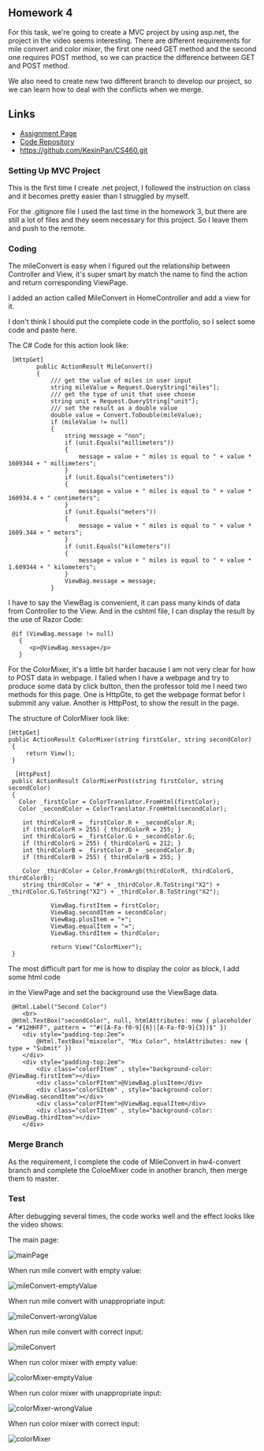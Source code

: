 ## Homework 4

For this task, we're going to create a MVC project by using asp.net, the project in the video seems interesting. There are different requirements for mile convert and color mixer, the first one need GET method and the second one requires POST method, so we can practice the difference between GET and POST method. 

We also need to create new two different branch to develop our project, so we can learn how to deal with the conflicts when we merge.


## Links

* [Assignment Page](http://www.wou.edu/~morses/classes/cs46x/assignments/HW4_1819.html)
* [Code Repository](https://github.com/KexinPan/CS460/tree/master/HW4)
* https://github.com/KexinPan/CS460.git


### Setting Up MVC Project

This is the first time I create .net project, I followed the instruction on class and it becomes pretty easier than I struggled by myself.

For the .gitignore file I used the last time in the homework 3, but there are still a lot of files and they seem necessary for this project. So I leave them and push to the remote.

### Coding

The mileConvert is easy when I figured out the relationship between Controller and View, it's super smart by match the name to find the action and return corresponding ViewPage.

I added an action called MileConvert in HomeController and add a view for it.

I don't think I should put the complete code in the portfolio, so I select some code and paste here.

The C# Code for this action look like:

```
 [HttpGet]
        public ActionResult MileConvert()
        {
            /// get the value of miles in user input
            string mileValue = Request.QueryString["miles"];
            /// get the type of unit that usee choose
            string unit = Request.QueryString["unit"];
            /// set the result as a double value
            double value = Convert.ToDouble(mileValue);
            if (mileValue != null)
            {
                string message = "non";
                if (unit.Equals("millimeters"))
                {
                    message = value + " miles is equal to " + value * 1609344 + " millimeters";
                }
                if (unit.Equals("centimeters"))
                {
                    message = value + " miles is equal to " + value * 160934.4 + " centimeters";
                }
                if (unit.Equals("meters"))
                {
                    message = value + " miles is equal to " + value * 1609.344 + " meters";
                }
                if (unit.Equals("kilometers"))
                {
                    message = value + " miles is equal to " + value * 1.609344 + " kilometers";
                }
                ViewBag.message = message;
            }

```
I have to say the ViewBag is convenient, it can pass many kinds of data from Controller to the View.
And in the cshtml file, I can display the result by the use of Razor Code:

```
 @if (ViewBag.message != null)
   {
      <p>@ViewBag.message</p>
   }
```
For the ColorMixer, it's a little bit harder bacause I am not very clear for how to POST data in webpage. I falied when I have a webpage and try to produce some data by click button, then the professor told me I need two methods for this page. One is HttpGte, to get the webpage format befor I submmit any value. Another is HttpPost, to show the result in the page.

The structure of ColorMixer look like:

```
[HttpGet]
public ActionResult ColorMixer(string firstColor, string secondColor)
 {
     return View();
 }
 
  [HttpPost]
 public ActionResult ColorMixerPost(string firstColor, string secondColor)
 { 
   Color _firstColor = ColorTranslator.FromHtml(firstColor);
   Color _secondColor = ColorTranslator.FromHtml(secondColor);
   
    int thirdColorR = _firstColor.R + _secondColor.R;
    if (thirdColorR > 255) { thirdColorR = 255; }
    int thirdColorG = _firstColor.G + _secondColor.G;
    if (thirdColorG > 255) { thirdColorG = 212; }
    int thirdColorB = _firstColor.B + _secondColor.B;
    if (thirdColorB > 255) { thirdColorB = 255; }

    Color _thirdColor = Color.FromArgb(thirdColorR, thirdColorG, thirdColorB);
    string thirdColor = "#" + _thirdColor.R.ToString("X2") + _thirdColor.G.ToString("X2") + _thirdColor.B.ToString("X2");
            
            ViewBag.firstItem = firstColor;
            ViewBag.secondItem = secondColor;
            ViewBag.plusItem = "+";
            ViewBag.equalItem = "=";
            ViewBag.thirdItem = thirdColor;

            return View("ColorMixer");         
 }
```

The most difficult part for me is how to display the color as block, I add some html code <div> in the ViewPage and set the background use the ViewBage data.

```
 @Html.Label("Second Color")
    <br>
 @Html.TextBox("secondColor", null, htmlAttributes: new { placeholder = "#12HHFF", pattern = "^#([A-Fa-f0-9]{6}|[A-Fa-f0-9]{3})$" })
    <div style="padding-top:2em">
        @Html.TextBox("mixcolor", "Mix Color", htmlAttributes: new { type = "Submit" })
    </div>
    <div style="padding-top:2em">
        <div class="colorFItem" , style="background-color: @ViewBag.firstItem"></div>
        <div class="colorPItem">@ViewBag.plusItem</div>
        <div class="colorSItem" , style="background-color: @ViewBag.secondItem"></div>
        <div class="colorPItem">@ViewBag.equalItem</div>
        <div class="colorTItem" , style="background-color: @ViewBag.thirdItem"></div>
    </div>
```

### Merge Branch

As the requirement, I complete the code of MileConvert in hw4-convert branch and complete the ColoeMixer code in another branch, then merge them to master.

### Test

After debugging several times, the code works well and the effect looks like the video shows:

The main page:

![mainPage](Code/mainPage.jpg)

When run mile convert with empty value:

![mileConvert-emptyValue](Code/mileConvert-emptyValue.jpg)

When run mile convert with unappropriate input:

![mileConvert-wrongValue](Code/mileConvert-wrongValue.jpg)

When run mile convert with correct input:

![mileConvert](Code/mileConvert.jpg)

When run color mixer with empty value:

![colorMixer-emptyValue](Code/colorMixer-emptyValue.jpg)

When run color mixer with unappropriate input:

![colorMixer-wrongValue](Code/colorMixer-wrongValue.jpg)

When run color mixer with correct input:

![colorMixer](Code/colorMixer.jpg)






